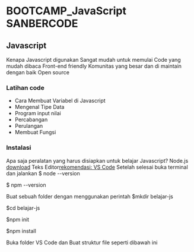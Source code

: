 # BOOTCAMP_JavaScript SANBERCODE

## Javascript
 
Kenapa Javascript digunakan
Sangat mudah untuk memulai
Code yang mudah dibaca
Front-end friendly
Komunitas yang besar dan di maintain dengan baik
Open source

### Latihan code
- Cara Membuat Variabel di Javascript
- Mengenal Tipe Data
- Program input nilai
- Percabangan
- Perulangan
- Membuat Fungsi

### Instalasi
Apa saja peralatan yang harus disiapkan untuk belajar Javascript?
Node.js [download](https://nodejs.org/en/download/)
Teks Editor[rekomendasi: VS Code](https://www.petanikode.com/text-editor-vscode/)
Setelah selesai buka terminal dan jalankan
$ node  --version

$ npm --version

Buat sebuah folder dengan menggunakan perintah 
$mkdir belajar-js

$cd belajar-js

$npm init

$npm install

Buka folder VS Code dan Buat struktur file seperti dibawah ini


